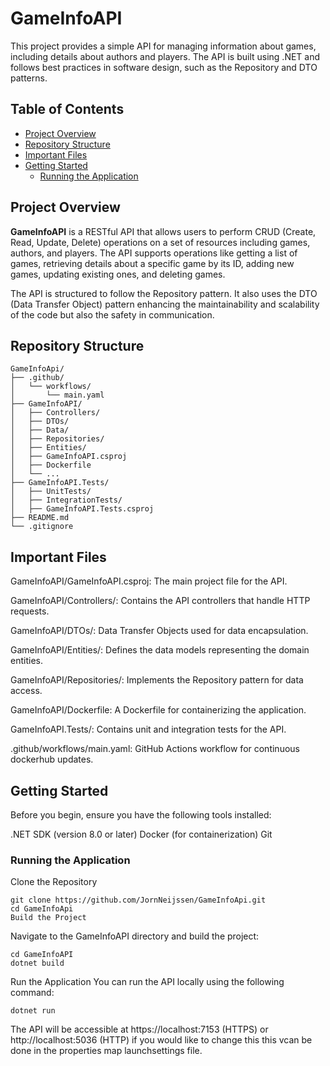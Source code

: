 # GameInfoAPI

This project provides a simple API for managing information about games, 
including details about authors and players. 
The API is built using .NET and follows best practices in software design, 
such as the Repository and DTO patterns.

## Table of Contents

- [Project Overview](#project-overview)
- [Repository Structure](#repository-structure)
- [Important Files](#important-files)
- [Getting Started](#getting-started)
  - [Running the Application](#running-the-application)
  
## Project Overview

**GameInfoAPI** is a RESTful API that allows users to perform CRUD (Create, Read, Update, Delete) operations on a set of resources including games, authors, and players. 
The API supports operations like getting a list of games, retrieving details about a specific game by its ID, adding new games, updating existing ones, and deleting games.

The API is structured to follow the Repository pattern. It also uses the DTO (Data Transfer Object) pattern enhancing the maintainability and scalability of the code but also the safety in communication.

## Repository Structure

```
GameInfoApi/
├── .github/
│   └── workflows/
│       └── main.yaml
├── GameInfoAPI/
│   ├── Controllers/
│   ├── DTOs/
│   ├── Data/
│   ├── Repositories/
│   ├── Entities/
│   ├── GameInfoAPI.csproj
│   ├── Dockerfile
│   └── ...
├── GameInfoAPI.Tests/
│   ├── UnitTests/
│   ├── IntegrationTests/
│   ├── GameInfoAPI.Tests.csproj
├── README.md
└── .gitignore
```

## Important Files
GameInfoAPI/GameInfoAPI.csproj: The main project file for the API.

GameInfoAPI/Controllers/: Contains the API controllers that handle HTTP requests.

GameInfoAPI/DTOs/: Data Transfer Objects used for data encapsulation.

GameInfoAPI/Entities/: Defines the data models representing the domain entities.

GameInfoAPI/Repositories/: Implements the Repository pattern for data access.

GameInfoAPI/Dockerfile: A Dockerfile for containerizing the application.

GameInfoAPI.Tests/: Contains unit and integration tests for the API.

.github/workflows/main.yaml: GitHub Actions workflow for continuous dockerhub updates.

## Getting Started
Before you begin, ensure you have the following tools installed:

.NET SDK (version 8.0 or later)
Docker (for containerization)
Git

### Running the Application
Clone the Repository
```
git clone https://github.com/JornNeijssen/GameInfoApi.git
cd GameInfoApi
Build the Project
```

Navigate to the GameInfoAPI directory and build the project:
```
cd GameInfoAPI
dotnet build
```

Run the Application
You can run the API locally using the following command:
```
dotnet run
```

The API will be accessible at https://localhost:7153 (HTTPS) or http://localhost:5036 (HTTP) if you would like to change this this vcan be done in the properties map launchsettings file.
